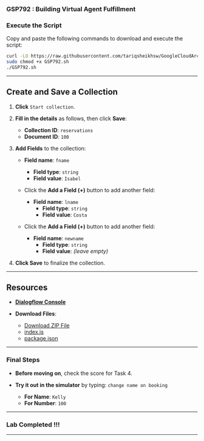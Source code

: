 ### GSP792 :  Building Virtual Agent Fulfillment

### Execute the Script

Copy and paste the following commands to download and execute the script:

```bash
curl -LO https://raw.githubusercontent.com/tariqsheikhsw/GoogleCloudArchitectLabs/main/Solutions/GSP792.sh
sudo chmod +x GSP792.sh
./GSP792.sh
```

---

## Create and Save a Collection

1. **Click** `Start collection`.

2. **Fill in the details** as follows, then click **Save**:

   - **Collection ID**: `reservations`
   - **Document ID**: `100`

3. **Add Fields** to the collection:

   - **Field name**: `fname`
     - **Field type**: `string`
     - **Field value**: `Isabel`

   - Click the **Add a Field (+)** button to add another field:

     - **Field name**: `lname`
       - **Field type**: `string`
       - **Field value**: `Costa`

   - Click the **Add a Field (+)** button to add another field:

     - **Field name**: `newname`
       - **Field type**: `string`
       - **Field value**: *(leave empty)*

4. **Click Save** to finalize the collection.

---

## Resources

- **[Dialogflow Console](https://dialogflow.cloud.google.com/)**

- **Download Files**:
  - [Download ZIP File](https://github.com/quiccklabs/Labs_solutions/blob/master/Building%20Virtual%20Agent%20Fulfillment/quicklabgsp792.zip)
  - [index.js](https://raw.githubusercontent.com/quiccklabs/Labs_solutions/master/Building%20Virtual%20Agent%20Fulfillment/quicklab/index.js)
  - [package.json](https://raw.githubusercontent.com/quiccklabs/Labs_solutions/master/Building%20Virtual%20Agent%20Fulfillment/quicklab/package.json)

---

### Final Steps

- **Before moving on**, check the score for Task 4.

- **Try it out in the simulator** by typing: `change name on booking`
  - **For Name**: `Kelly`
  - **For Number**: `100`

---

### Lab Completed !!!

---
